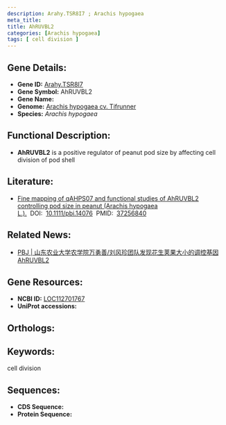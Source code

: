 ```yaml
---
description: Arahy.TSR8I7 ; Arachis hypogaea
meta_title:
title: AhRUVBL2
categories: [Arachis hypogaea]
tags: [ cell division ]
---
```


## Gene Details:
- **Gene ID:**	[Arahy.TSR8I7]()
- **Gene Symbol:** AhRUVBL2
- **Gene Name:** 
- **Genome:** [Arachis hypogaea cv. Tifrunner]()
- **Species:** *Arachis hypogaea*

## Functional Description:
   - **AhRUVBL2** is a positive regulator of peanut pod size by affecting cell division of pod shell

## Literature:
   - [Fine mapping of qAHPS07 and functional studies of AhRUVBL2 controlling pod size in peanut (Arachis hypogaea L.).]( https://onlinelibrary.wiley.com/doi/10.1111/pbi.14076)&nbsp;&nbsp;DOI:&nbsp;&nbsp;[10.1111/pbi.14076](https://onlinelibrary.wiley.com/doi/10.1111/pbi.14076)&nbsp;&nbsp;PMID:&nbsp;&nbsp;[37256840](https://pubmed.ncbi.nlm.nih.gov/37256840/)

## Related News:
   - [PBJ | 山东农业大学农学院万勇善/刘风珍团队发现花生荚果大小的调控基因AhRUVBL2](https://mp.weixin.qq.com/s/rTt-TDOpLV_4DKb_J7u_lA)

## Gene Resources:
- **NCBI ID:** [LOC112701767](https://www.ncbi.nlm.nih.gov/gene/?term=LOC112701767)
- **UniProt accessions:** [](https://www.uniprot.org/uniprotkb//entry)

## Orthologs:


## Keywords:
cell division

## Sequences:
- **CDS Sequence:**
- **Protein Sequence:**
